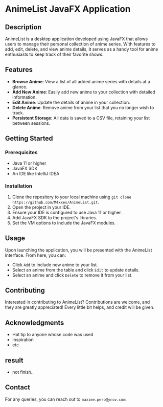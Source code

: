 # AnimeList JavaFX Application

## Description

AnimeList is a desktop application developed using JavaFX that allows users to manage their personal collection of anime series. With features to add, edit, delete, and view anime details, it serves as a handy tool for anime enthusiasts to keep track of their favorite shows.

## Features

- **Browse Anime**: View a list of all added anime series with details at a glance.
- **Add New Anime**: Easily add new anime to your collection with detailed information.
- **Edit Anime**: Update the details of anime in your collection.
- **Delete Anime**: Remove anime from your list that you no longer wish to track.
- **Persistent Storage**: All data is saved to a CSV file, retaining your list between sessions.

## Getting Started

### Prerequisites

- Java 11 or higher
- JavaFX SDK
- An IDE like IntelliJ IDEA

### Installation

1. Clone the repository to your local machine using `git clone https://github.com/M4xxes/AnimeList.git`.
2. Open the project in your IDE.
3. Ensure your IDE is configured to use Java 11 or higher.
4. Add JavaFX SDK to the project's libraries.
5. Set the VM options to include the JavaFX modules.


## Usage

Upon launching the application, you will be presented with the AnimeList interface. From here, you can:
- Click `Add` to include new anime to your list.
- Select an anime from the table and click `Edit` to update details.
- Select an anime and click `Delete` to remove it from your list.

## Contributing

Interested in contributing to AnimeList? Contributions are welcome, and they are greatly appreciated! Every little bit helps, and credit will be given.


## Acknowledgments

- Hat tip to anyone whose code was used
- Inspiration
- etc

## result

- not finish..

## Contact

For any queries, you can reach out to `maxime.pero@ynov.com`.


